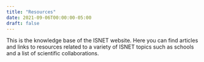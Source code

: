 ```yaml
---
title: "Resources"
date: 2021-09-06T00:00:00-05:00
draft: false
---
```


This is the knowledge base of the ISNET website. Here you can find articles and links to resources related to a variety of ISNET topics such as schools and a list of scientific collaborations.